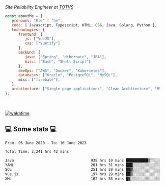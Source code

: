 <p><em>Site Reliability Engineer at <a href="https://www.totvs.com/">TOTVS</a></br>
</em></p>


```javascript
const aboutMe = {
   pronouns: "Ele" | "he",
   code: [ Javascript, Typescript, HTML, CSS, Java, Golang, Python ],
   technologies: {
      frontEnd: {
         js: ["VueJS"],
         css: ["Vuetify"]
      },
      backEnd: {
         java: ["Spring", "Hibernate", "JPA"],
         misc: ["Bash", "Shell Script"]
      },
      devOps: ["AWS", "Docker", "Kubernetes"],
      databases: ["Oracle", "PostgreSQL", "MySQL"],
      misc: ["firebase"],
   },
   architecture: ["Single page applications", "Clean Architecture", "MVC", "Microservices"],
};
```
</br></br>
[![wakatime](https://wakatime.com/badge/user/a3a8ed06-d304-4d6b-bc86-4adc418cdea7.svg)](https://wakatime.com/@a3a8ed06-d304-4d6b-bc86-4adc418cdea7)
<h2>💻 Some stats 💻</h2>

<!--START_SECTION:waka-->

```txt
From: 05 June 2020 - To: 16 June 2023

Total Time: 2,241 hrs 42 mins

Java                                   938 hrs 10 mins ██████████▒░░░░░░░░░░░░░░   41.85 %
YAML                                   261 hrs 31 mins ███░░░░░░░░░░░░░░░░░░░░░░   11.67 %
SQL                                    251 hrs 59 mins ██▓░░░░░░░░░░░░░░░░░░░░░░   11.24 %
Vue.js                                 197 hrs 29 mins ██▒░░░░░░░░░░░░░░░░░░░░░░   08.81 %
XML                                    162 hrs 38 mins █▓░░░░░░░░░░░░░░░░░░░░░░░   07.26 %
```

<!--END_SECTION:waka-->
